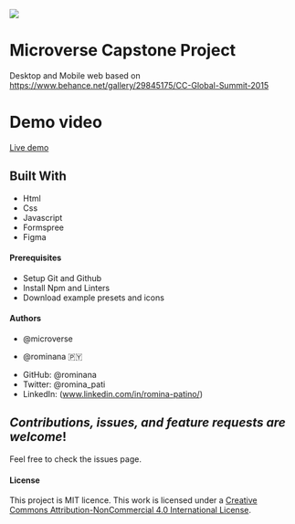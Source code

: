 ![](https://img.shields.io/badge/Microverse-blueviolet)

# Microverse Capstone Project
Desktop and Mobile web based on https://www.behance.net/gallery/29845175/CC-Global-Summit-2015

# Demo video

[Live demo](https://www.loom.com/share/efe4f566f26b4fac92aab07bc753217f)

## Built With

- Html
- Css
- Javascript
- Formspree
- Figma

#### Prerequisites
- Setup Git and Github
- Install Npm and Linters
- Download example presets and icons

#### Authors 
* @microverse

* @rominana :paraguay:
- GitHub: @rominana
- Twitter: @romina_pati
- LinkedIn: (www.linkedin.com/in/romina-patino/)

## *Contributions, issues, and feature requests are welcome*!

Feel free to check the issues page.

#### License
This project is MIT licence. 
This work is licensed under a [Creative Commons Attribution-NonCommercial 4.0 International License](https://creativecommons.org/licenses/by-nc/4.0/).
